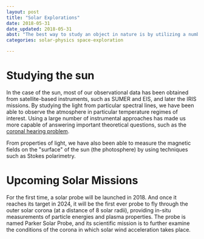 ```yaml
---
layout: post 
title: "Solar Explorations"
date: 2018-05-31
date_updated: 2018-05-31
abst: "The best way to study an object in nature is by utilizing a number of independent observational and instrumental techniques. This is true when studying the sun as well."
categories: solar-physics space-exploration

---
```



# Studying the sun

In the case of the sun, most of our observational data has been obtained from satellite-based instruments, such as SUMER and EIS, and later the IRIS missions. By studying the light from particular spectral lines, we have been able to observe the atmosphere in particular temperature regimes of interest. Using a large number of instrumental approaches has made us more capable of answering important theoretical questions, such as the [coronal hearing problem](http://rtrollebo.github.io/notes/2018/03/18/heating-of-solar-corona/). 


From properties of light, we have also been able to measure the magnetic fields on the "surface" of the sun (the photosphere) by using techniques such as Stokes polarimetry. 


# Upcoming Solar Missions

For the first time, a solar probe will be launched in 2018. And once it reaches its target in 2024, it will be the first ever probe to fly through the outer solar corona (at a distance of 8 solar radii), providing in-situ measurements of particle energies and plasma properties. The probe is named Parker Solar Probe, and its scientific mission is to further examine the conditions of the corona in which solar wind acceleration takes place. 
